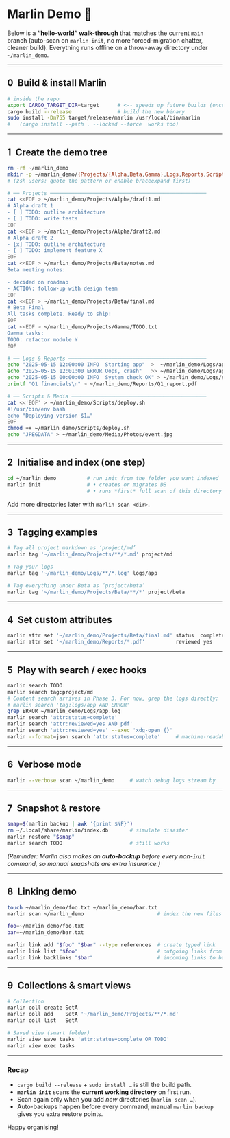 # Marlin Demo 🚀

Below is a **“hello-world” walk-through** that matches the current `main`
branch (auto-scan on `marlin init`, no more forced-migration chatter, cleaner
build). Everything runs offline on a throw-away directory under `~/marlin_demo`.

---

## 0 Build & install Marlin

```bash
# inside the repo
export CARGO_TARGET_DIR=target      # <-- speeds up future builds (once)
cargo build --release               # build the new binary
sudo install -Dm755 target/release/marlin /usr/local/bin/marlin
#   (cargo install --path . --locked --force  works too)
````

---

## 1 Create the demo tree

```bash
rm -rf ~/marlin_demo
mkdir -p ~/marlin_demo/{Projects/{Alpha,Beta,Gamma},Logs,Reports,Scripts,Media/Photos}
# (zsh users: quote the pattern or enable braceexpand first)

# ── Projects ───────────────────────────────────────────────────
cat <<EOF > ~/marlin_demo/Projects/Alpha/draft1.md
# Alpha draft 1
- [ ] TODO: outline architecture
- [ ] TODO: write tests
EOF
cat <<EOF > ~/marlin_demo/Projects/Alpha/draft2.md
# Alpha draft 2
- [x] TODO: outline architecture
- [ ] TODO: implement feature X
EOF
cat <<EOF > ~/marlin_demo/Projects/Beta/notes.md
Beta meeting notes:

- decided on roadmap
- ACTION: follow-up with design team
EOF
cat <<EOF > ~/marlin_demo/Projects/Beta/final.md
# Beta Final
All tasks complete. Ready to ship!
EOF
cat <<EOF > ~/marlin_demo/Projects/Gamma/TODO.txt
Gamma tasks:
TODO: refactor module Y
EOF

# ── Logs & Reports ─────────────────────────────────────────────
echo "2025-05-15 12:00:00 INFO  Starting app"  >  ~/marlin_demo/Logs/app.log
echo "2025-05-15 12:01:00 ERROR Oops, crash"   >> ~/marlin_demo/Logs/app.log
echo "2025-05-15 00:00:00 INFO  System check OK" > ~/marlin_demo/Logs/system.log
printf "Q1 financials\n" > ~/marlin_demo/Reports/Q1_report.pdf

# ── Scripts & Media ────────────────────────────────────────────
cat <<'EOF' > ~/marlin_demo/Scripts/deploy.sh
#!/usr/bin/env bash
echo "Deploying version $1…"
EOF
chmod +x ~/marlin_demo/Scripts/deploy.sh
echo "JPEGDATA" > ~/marlin_demo/Media/Photos/event.jpg
```

---

## 2 Initialise **and** index (one step)

```bash
cd ~/marlin_demo          # run init from the folder you want indexed
marlin init               # • creates or migrates DB
                          # • runs *first* full scan of this directory
```

Add more directories later with `marlin scan <dir>`.

---

## 3 Tagging examples

```bash
# Tag all project markdown as ‘project/md’
marlin tag '~/marlin_demo/Projects/**/*.md' project/md

# Tag your logs
marlin tag '~/marlin_demo/Logs/**/*.log' logs/app

# Tag everything under Beta as ‘project/beta’
marlin tag '~/marlin_demo/Projects/Beta/**/*' project/beta
```

---

## 4 Set custom attributes

```bash
marlin attr set '~/marlin_demo/Projects/Beta/final.md' status  complete
marlin attr set '~/marlin_demo/Reports/*.pdf'          reviewed yes
```

---

## 5 Play with search / exec hooks

```bash
marlin search TODO
marlin search tag:project/md
# Content search arrives in Phase 3. For now, grep the logs directly:
# marlin search 'tag:logs/app AND ERROR'
grep ERROR ~/marlin_demo/Logs/app.log
marlin search 'attr:status=complete'
marlin search 'attr:reviewed=yes AND pdf'
marlin search 'attr:reviewed=yes' --exec 'xdg-open {}'
marlin --format=json search 'attr:status=complete'     # machine-readable output
```

---

## 6 Verbose mode

```bash
marlin --verbose scan ~/marlin_demo     # watch debug logs stream by
```

---

## 7 Snapshot & restore

```bash
snap=$(marlin backup | awk '{print $NF}')
rm ~/.local/share/marlin/index.db       # simulate disaster
marlin restore "$snap"
marlin search TODO                      # still works
```

*(Reminder: Marlin also makes an **auto-backup** before every non-`init`
command, so manual snapshots are extra insurance.)*

---

## 8 Linking demo

```bash
touch ~/marlin_demo/foo.txt ~/marlin_demo/bar.txt
marlin scan ~/marlin_demo                        # index the new files

foo=~/marlin_demo/foo.txt
bar=~/marlin_demo/bar.txt

marlin link add "$foo" "$bar" --type references  # create typed link
marlin link list "$foo"                          # outgoing links from foo
marlin link backlinks "$bar"                     # incoming links to bar
```

---

## 9 Collections & smart views

```bash
# Collection
marlin coll create SetA
marlin coll add    SetA '~/marlin_demo/Projects/**/*.md'
marlin coll list   SetA

# Saved view (smart folder)
marlin view save tasks 'attr:status=complete OR TODO'
marlin view exec tasks
```

---

### Recap

* `cargo build --release` + `sudo install …` is still the build path.
* **`marlin init`** scans the **current working directory** on first run.
* Scan again only when you add *new* directories (`marlin scan …`).
* Auto-backups happen before every command; manual `marlin backup` gives you extra restore points.

Happy organising!

```
